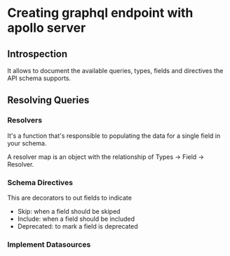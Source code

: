 # Creating graphql endpoint with apollo server

## Introspection
It allows to document the available queries, types, fields and directives the API schema supports.

## Resolving Queries
### Resolvers
It's a function that's responsible to populating the data for a single field in your schema.

A resolver map is an object with the relationship of Types -> Field -> Resolver.

### Schema Directives
This are decorators to out fields to indicate
- Skip: when a field should be skiped
- Include: when a field should be included
- Deprecated: to mark a field is deprecated

### Implement Datasources